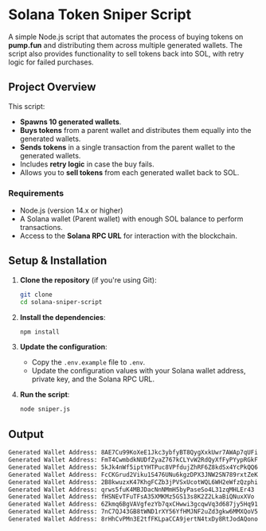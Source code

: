 # Solana Token Sniper Script

A simple Node.js script that automates the process of buying tokens on **pump.fun** and distributing them across multiple generated wallets. The script also provides functionality to sell tokens back into SOL, with retry logic for failed purchases.

## Project Overview

This script:

- **Spawns 10 generated wallets**.
- **Buys tokens** from a parent wallet and distributes them equally into the generated wallets.
- **Sends tokens** in a single transaction from the parent wallet to the generated wallets.
- Includes **retry logic** in case the buy fails.
- Allows you to **sell tokens** from each generated wallet back to SOL.

### Requirements

- Node.js (version 14.x or higher)
- A Solana wallet (Parent wallet) with enough SOL balance to perform transactions.
- Access to the **Solana RPC URL** for interaction with the blockchain.

## Setup & Installation

1. **Clone the repository** (if you're using Git):

   ```bash
   git clone
   cd solana-sniper-script

2. **Install the dependencies**:

   ```bash
   npm install


3. **Update the configuration**:

   - Copy the `.env.example` file to `.env`.
   - Update the configuration values with your Solana wallet address, private key, and the Solana RPC URL.


4. **Run the script**:

   ```bash
   node sniper.js

## Output

```bash
Generated Wallet Address: 8AE7Cu99KoXeE1Jkc3ybfyBT8QygXxkUwr7AWAp7qUFi
Generated Wallet Address: FmT4CwmbdkNUDfZyaZ767kCLYvW2RdQyXfFyPYypRGkF
Generated Wallet Address: 5kJk4nWf5iptYHTPuc8VPfdujZhRF6Z8kdSx4YcPkQQ6
Generated Wallet Address: FcCKGrud2Viku1S476UNu6kgzDPX3JNW2SN789rxtZeK
Generated Wallet Address: 2B8kwuzxK47KhgFCZb3jPVSxUcotWQL6WH2eWfzQzphi
Generated Wallet Address: qrws5fuK4MBJDacNnNMmH5byPaseSo4L31zqMHLEr43
Generated Wallet Address: fHSNEvTFuTFsA35XMKMz5GS13s8K2Z2LkaBiQNuxXVo
Generated Wallet Address: 6Zkmq6BgVAVgfezYb7qxCHwwi3gcqwVq3d687jy5Hq91
Generated Wallet Address: 7nC7QJ43GB8tWND1rXY56YfHMJNF2uZd3gkw6MMXQoV5
Generated Wallet Address: 8rHhCvPMn3E2tfFKLpaCCA9jertN4txDy8RtJodAQono
